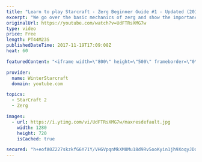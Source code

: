 ```yaml
---
title: "Learn to play Starcraft - Zerg Beginner Guide #1 - Updated (2017)"
excerpt: "We go over the basic mechanics of zerg and show the importance of understanding at least some of what your opponent is doing.  This guide is meant for players with an understanding of the objectives of starcraft but without any strong direction or gameplan, especially for each specific race! -- Watch"
originalUrl: https://youtube.com/watch?v=UdFTRsXMG7w
type: video
price: Free
length: PT44M23S
publishedDateTime: 2017-11-19T17:09:08Z
heat: 60

featuredContent: "<iframe width=\"800\" height=\"500\" frameborder=\"0\" src=\"https://www.youtube.com/embed/UdFTRsXMG7w\" allow=\"accelerometer; autoplay; encrypted-media; gyroscope; picture-in-picture\" allowfullscreen></iframe>"

provider:
  name: WinterStarcraft
  domain: youtube.com

topics:
  - StarCraft 2
  - Zerg

images:
  - url: https://i.ytimg.com/vi/UdFTRsXMG7w/maxresdefault.jpg
    width: 1280
    height: 720
    isCached: true

secured: "h+eofA0Z227skzkfG6Y71Y/VHGVpqnMkXM8Mu18d9Rv5ooKyin1jh9XoqyJDa2XHXVnW4m5NdyMksDEKG8lLtzrbBlUDnGus1iAWvdnPzDDAeniQjbKrZ8EDQq2WavawPur1WJ/3Ok6yiosTfYl8kZYWxbei2IFbZCsKqaOtTdVLHQ6NhXLFPcbqscydzka673PFo1tUvWJSceg3pkORKh5oLW05azaMKNvVR85Toa4NZP3buUQErgBMysVTtL+LGAQvGZpHqhuNd9RbnRNqyfllbh0ufApNt/EqLLUeQ/ftoAOzRnOwlxFjEpoal4Z1vH9yAoy3caeEvT7TReUciaI99dJNvHNT/QGU3x5YqCc7NT42qs14UOHyWDqt248pj+fdXX3axEyr3wJyBPuS3C5cu5+bRRlAOtoIq7vhb6Xo+XCLx5f7WAcqOLpNLqcr;x6hYFpX/JDGStt2neJsj9w=="
---
```


